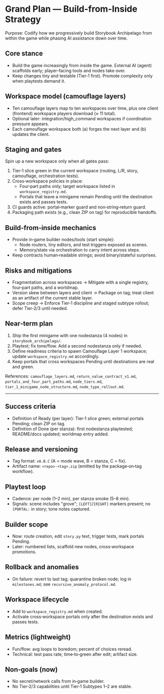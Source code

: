 # Grand Plan — Build-from-Inside Strategy

Purpose: Codify how we progressively build Storybook Archipelago from within the game while phasing AI assistance down over time.

## Core stance

- Build the game increasingly from inside the game. External AI (agent) scaffolds early; player-facing tools and nodes take over.
- Keep changes tiny and testable (Tier‑1 first). Promote complexity only when playtests demand it.

## Workspace model (camouflage layers)

- Ten camouflage layers map to ten workspaces over time, plus one client (frontend) workspace players download (≈ 11 total).
- Optional later: integration/high_command workspaces if coordination pressure appears.
- Each camouflage workspace both (a) forges the next layer and (b) updates the client.

## Staging and gates

Spin up a new workspace only when all gates pass:

1) Tier‑1 slice green in the current workspace (routing, L/R, story, camouflage, orchestration tests).
2) Cross‑workspace policies in place:
   - Four‑part paths only; target workspace listed in `workspace_registry.md`.
   - Portals that leave a minigame remain Pending until the destination exists and passes tests.
3) CI guards active: portal‑marker guard and non‑string‑return guard.
4) Packaging path exists (e.g., clean ZIP on tag) for reproducible handoffs.

## Build‑from‑inside mechanics

- Provide in‑game builder nodes/tools (start simple):
  - Node routers, tiny editors, and test triggers exposed as scenes.
  - Memory/state via orchestration to carry intent across steps.
- Keep contracts human‑readable strings; avoid binary/stateful surprises.

## Risks and mitigations

- Fragmentation across workspaces → Mitigate with a single registry, four‑part paths, and a worldmap.
- Version skew between layers and client → Package on tag; treat client as an artifact of the current stable layer.
- Scope creep → Enforce Tier‑1 discipline and staged subtype rollout; defer Tier‑2/3 until needed.

## Near‑term plan

1) Ship the first minigame with one nodestanza (4 nodes) in `storybook_archipelago/`.
2) Playtest; fix tone/flow. Add a second nodestanza only if needed.
3) Define readiness criteria to spawn Camouflage Layer 1 workspace; update `workspace_registry.md` accordingly.
4) Keep portals that cross workspaces Pending until destinations are real and green.

References: `camouflage_layers.md`, `return_value_contract_v1.md`, `portals_and_four_part_paths.md`, `node_tiers.md`, `tier_1_minigame_node_structure.md`, `node_type_rollout.md`.

---

## Success criteria

- Definition of Ready (per layer): Tier‑1 slice green; external portals Pending; clean ZIP on tag.
- Definition of Done (per stanza): first nodestanza playtested; README/docs updated; worldmap entry added.

## Release and versioning

- Tag format: `vA.B.C` (A = mode wave, B = stanza, C = fix).
- Artifact name: `<repo>-<tag>.zip` (emitted by the package‑on‑tag workflow).

## Playtest loop

- Cadence: per node (1–2 min), per stanza smoke (5–8 min).
- Signals: scene includes "grove"; `[LEFT]`/`[RIGHT]` markers present; no `[PORTAL:` in story; tone notes captured.

## Builder scope

- Now: route creation, edit `story.py` text, trigger tests, mark portals Pending.
- Later: numbered lists, scaffold new nodes, cross‑workspace promotions.

## Rollback and anomalies

- On failure: revert to last tag; quarantine broken node; log in `milestones.md`; see `recursive_anomaly_protocol.md`.

## Workspace lifecycle

- Add to `workspace_registry.md` when created.
- Activate cross‑workspace portals only after the destination exists and passes tests.

## Metrics (lightweight)

- Fun/flow: avg loops to boredom; percent of choices reread.
- Technical: test pass rate; time‑to‑green after edit; artifact size.

## Non‑goals (now)

- No secret/network calls from in‑game builder.
- No Tier‑2/3 capabilities until Tier‑1 Subtypes 1–2 are stable.
